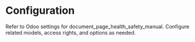 # Configuration

Refer to Odoo settings for document_page_health_safety_manual. Configure related models, access rights, and options as needed.
